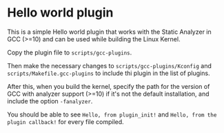 # Hello world plugin

This is a simple Hello world plugin that works with the Static Analyzer in GCC (>=10)
and can be used while building the Linux Kernel.

Copy the plugin file to `scripts/gcc-plugins`. 

Then make the necessary changes to `scripts/gcc-plugins/Kconfig` and `scripts/Makefile.gcc-plugins` to include thi plugin in the list of plugins.

After this, when you build the kernel, specify the path for the version of GCC with analyzer support (>=10) if it's not 
the default installation, and include the option `-fanalyzer`.

You should be able to see `Hello, from plugin_init!` and `Hello, from the plugin callback!` for every file compiled.
